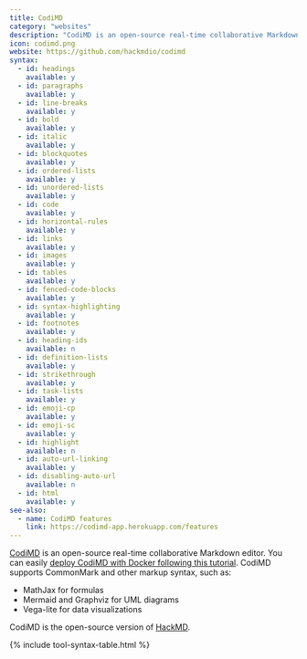 ```yaml
---
title: CodiMD
category: "websites"
description: "CodiMD is an open-source real-time collaborative Markdown editor."
icon: codimd.png
website: https://github.com/hackmdio/codimd
syntax:
  - id: headings
    available: y
  - id: paragraphs
    available: y
  - id: line-breaks
    available: y
  - id: bold
    available: y
  - id: italic
    available: y
  - id: blockquotes
    available: y
  - id: ordered-lists
    available: y
  - id: unordered-lists
    available: y
  - id: code
    available: y
  - id: horizontal-rules
    available: y
  - id: links
    available: y
  - id: images
    available: y
  - id: tables
    available: y
  - id: fenced-code-blocks
    available: y
  - id: syntax-highlighting
    available: y
  - id: footnotes
    available: y
  - id: heading-ids
    available: n
  - id: definition-lists
    available: y
  - id: strikethrough
    available: y
  - id: task-lists
    available: y
  - id: emoji-cp
    available: y
  - id: emoji-sc
    available: y
  - id: highlight
    available: n
  - id: auto-url-linking
    available: y
  - id: disabling-auto-url
    available: n
  - id: html
    available: y
see-also:
  - name: CodiMD features
    link: https://codimd-app.herokuapp.com/features
---
```


[CodiMD](https://github.com/hackmdio/codimd) is an open-source real-time collaborative Markdown editor. You can easily [deploy CodiMD with Docker following this tutorial](https://hackmd.io/s/codimd-docker-deployment). CodiMD supports CommonMark and other markup syntax, such as:

- MathJax for formulas
- Mermaid and Graphviz for UML diagrams
- Vega-lite for data visualizations

CodiMD is the open-source version of [HackMD](/tools/hackmd/).

{% include tool-syntax-table.html %}
